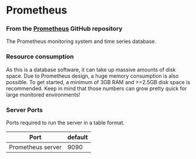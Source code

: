 # Prometheus

### From the [Prometheus](https://www.mongodb.com/) GitHub repository
The Prometheus monitoring system and time series database.

### Resource consumption
As this is a database software, it can take up massive amounts of disk space. Due to Prometheus design, a huge memory consumption is also possible.
To get started, a minimum of 3GB RAM and >=2.5GB disk space is recommended.
Keep in mind that those numbers can grow pretty quick for large monitored environments!

### Server Ports
Ports required to run the server in a table format.

| Port              | default |
|-------------------|---------|
| Prometheus server | 9090    |
